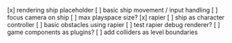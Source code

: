 [x] rendering ship placeholder
[ ] basic ship movement / input handling
[ ] focus camera on ship
[ ] max playspace size?
[x] rapier
[ ] ship as character controller
[ ] basic obstacles using rapier
[ ] test rapier debug renderer?
[ ] game components as plugins?
[ ] add colliders as level boundaries
